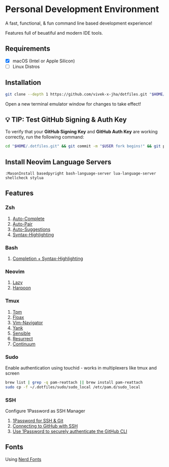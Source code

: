 # Personal Development Environment

A fast, functional, & fun command line based development experience!

Features full of beuatiful and modern IDE tools.

## Requirements

- [x] macOS (Intel or Apple Silicon)
- [ ] Linux Distros

## Installation

```sh
git clone --depth 1 https://github.com/vivek-x-jha/dotfiles.git "$HOME/.dotfiles" && "$HOME/.dotfiles/bootstrap.sh"
```

Open a new terminal emulator window for changes to take effect!

## 💡 TIP: Test GitHub Signing & Auth Key

To verify that your **GitHub Signing Key** and **GitHub Auth Key** are working correctly, run the following command:

```sh
cd "$HOME/.dotfiles.git" && git commit -m "$USER fork begins!" && git push && glg -5
```

## Install Neovim Language Servers

```vim
:MasonInstall basedpyright bash-language-server lua-language-server shellcheck stylua
```

## Features

### Zsh

1. [Auto-Complete](https://github.com/marlonrichert/zsh-autocomplete)
1. [Auto-Pair](https://github.com/hlissner/zsh-autopair)
1. [Auto-Suggestions](https://github.com/zsh-users/zsh-autosuggestions)
1. [Syntax-Highlighting](https://github.com/zsh-users/zsh-autosuggestions)

### Bash

1. [Completion + Syntax-Highlighting](https://github.com/akinomyoga/ble.sh)

### Neovim

1. [Lazy](https://www.github.com/folke/lazy.nvim)
1. [Harpoon](https://github.com/ThePrimeagen/harpoon/tree/harpoon2)

### Tmux

1. [Tpm](https://www.github.com/tmux-plugins/tpm)
1. [Floax](https://github.com/vivek-x-jha/tmux-floax)
1. [Vim-Navigator](https://github.com/vivek-x-jha/tmux-vim-navigator)
1. [Yank](https://github.com/tmux-plugins/tmux-yank)
1. [Sensible](https://github.com/tmux-plugins/tmux-sensible)
1. [Resurrect](https://github.com/tmux-plugins/tmux-resurrect)
1. [Continuum](https://github.com/tmux-plugins/tmux-continuum)

### Sudo

Enable authentication using touchid - works in multiplexers like tmux and screen

```sh
brew list | grep -q pam-reattach || brew install pam-reattach
sudo cp -f ~/.dotfiles/sudo/sudo_local /etc/pam.d/sudo_local
```

### SSH

Configure 1Password as SSH Manager

1. [1Password for SSH & Git](https://developer.1password.com/docs/ssh/get-started)
1. [Connecting to GitHub with SSH](https://docs.github.com/en/authentication/connecting-to-github-with-ssh)
1. [Use 1Password to securely authenticate the GitHub CLI](https://developer.1password.com/docs/cli/shell-plugins/github/)

## Fonts

Using [Nerd Fonts](https://www.nerdfonts.com/)

